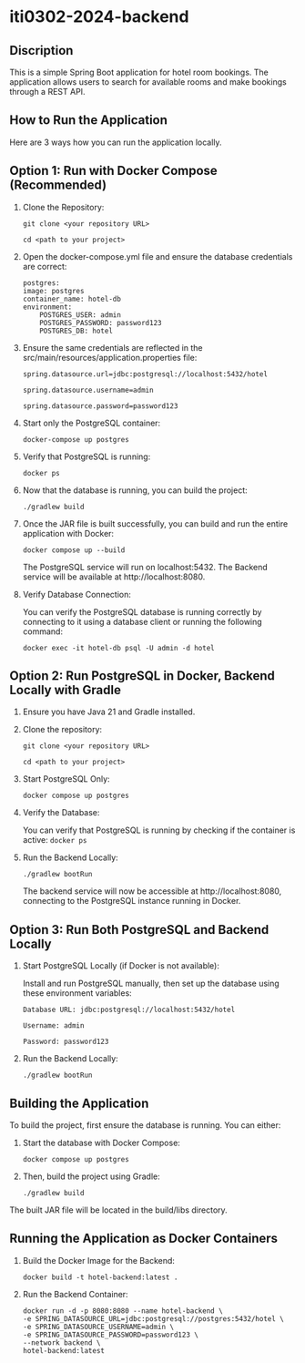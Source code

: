 # iti0302-2024-backend



## Discription  
This is a simple Spring Boot application for hotel room bookings. 
The application allows users to search for available rooms and make bookings through a REST API.

## How to Run the Application

Here are 3 ways how you can run the application locally.

## Option 1: Run with Docker Compose (Recommended)

1. Clone the Repository:

    ```git clone <your repository URL>```

    ```cd <path to your project>```

2. Open the docker-compose.yml file and ensure the database credentials are correct:
    ```
    postgres:
    image: postgres
    container_name: hotel-db
    environment:
        POSTGRES_USER: admin
        POSTGRES_PASSWORD: password123
        POSTGRES_DB: hotel
    ```

3. Ensure the same credentials are reflected in the src/main/resources/application.properties file:

    ```spring.datasource.url=jdbc:postgresql://localhost:5432/hotel```

    ```spring.datasource.username=admin```

    ```spring.datasource.password=password123```

4. Start only the PostgreSQL container:
    
    ```docker-compose up postgres```

5. Verify that PostgreSQL is running:

    ```docker ps```

6. Now that the database is running, you can build the project:

    ```./gradlew build```


7. Once the JAR file is built successfully, you can build and run the entire application with Docker:

    ```docker compose up --build```

    The PostgreSQL service will run on localhost:5432.
    The Backend service will be available at http://localhost:8080.

8. Verify Database Connection:

    You can verify the PostgreSQL database is running correctly by connecting to it using a database client or running the following command:

    ```docker exec -it hotel-db psql -U admin -d hotel```


## Option 2: Run PostgreSQL in Docker, Backend Locally with Gradle

1. Ensure you have Java 21 and Gradle installed.  


2. Clone the repository:  

    ```git clone <your repository URL>```

    ```cd <path to your project>```

3. Start PostgreSQL Only:

    ```docker compose up postgres```

4. Verify the Database:

    You can verify that PostgreSQL is running by checking if the container is active:
    ```docker ps```

5. Run the Backend Locally:

    ```./gradlew bootRun```

    The backend service will now be accessible at http://localhost:8080, connecting to the PostgreSQL instance running in Docker.


## Option 3: Run Both PostgreSQL and Backend Locally

1. Start PostgreSQL Locally (if Docker is not available):

    Install and run PostgreSQL manually, then set up the database using these environment variables:

    ```Database URL: jdbc:postgresql://localhost:5432/hotel```

    ```Username: admin```

    ```Password: password123```

2. Run the Backend Locally:

    ```./gradlew bootRun```

## Building the Application
To build the project, first ensure the database is running. You can either:

1. Start the database with Docker Compose:

    ```docker compose up postgres```

2. Then, build the project using Gradle:

    ```./gradlew build```

The built JAR file will be located in the build/libs directory.

## Running the Application as Docker Containers

1. Build the Docker Image for the Backend:

    ```docker build -t hotel-backend:latest .```

2. Run the Backend Container:
    ```
    docker run -d -p 8080:8080 --name hotel-backend \
    -e SPRING_DATASOURCE_URL=jdbc:postgresql://postgres:5432/hotel \
    -e SPRING_DATASOURCE_USERNAME=admin \
    -e SPRING_DATASOURCE_PASSWORD=password123 \
    --network backend \
    hotel-backend:latest
    ```

